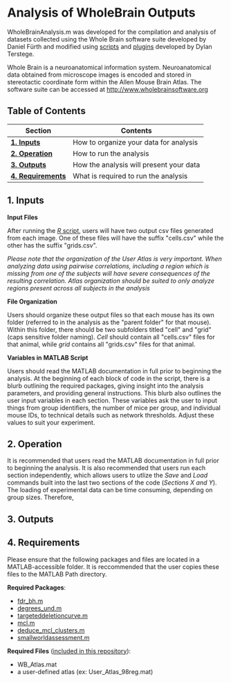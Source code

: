 Analysis of WholeBrain Outputs
==============================

WholeBrainAnalysis.m was developed for the compilation and analysis of datasets collected using the Whole Brain software suite developed by Daniel Fürth and modified using [scripts](https://github.com/dterstege/PublicationRepo/tree/main/Terstege2022A/WholeBrain/R) and [plugins](https://github.com/dterstege/CavalieriPointMask) developed by Dylan Terstege.

Whole Brain is a neuroanatomical information system.  Neuroanatomical data obtained from microscope images is encoded and stored in stereotactic coordinate form within the Allen Mouse Brain Atlas. The software suite can be accessed at http://www.wholebrainsoftware.org

## Table of Contents

| Section  | Contents |
| ------------- | ------------- |
| [**1. Inputs**](#in) | How to organize your data for analysis |
| [**2. Operation**](#op) | How to run the analysis |
| [**3. Outputs**](#out) | How the analysis will present your data |
| [**4. Requirements**](#req) | What is required to run the analysis |

<a name="in"/>

## 1. Inputs

**Input Files**

After running the [*R* script](https://github.com/dterstege/PublicationRepo/tree/main/Terstege2022A/WholeBrain/R), users will have two output csv files generated from each image.  One of these files will have the suffix "cells.csv" while the other has the suffix "grids.csv".

*Please note that the organization of the User Atlas is very important. When analyzing data using pairwise correlations, including a region which is missing from one of the subjects will have severe consequences of the resulting correlation. Atlas organization should be suited to only analyze regions present across all subjects in the analysis*

**File Organization**

Users should organize these output files so that each mouse has its own folder (referred to in the analysis as the "parent folder" for that mouse).  Within this folder, there should be two subfolders titled "cell" and "grid" (caps sensitive folder naming).  *Cell* should contain all "cells.csv" files for that animal, while *grid* contains all "grids.csv" files for that animal.

**Variables in MATLAB Script**

Users should read the MATLAB documentation in full prior to beginning the analysis.  At the beginning of each block of code in the script, there is a blurb outlining the required packages, giving insight into the analysis parameters, and providing general instructions.  This blurb also outlines the user input variables in each section.  These variables ask the user to input things from group identifiers, the number of mice per group, and individual mouse IDs, to technical details such as network thresholds.  Adjust these values to suit your experiment.

<a name="op"/>

## 2. Operation

It is recommended that users read the MATLAB documentation in full prior to beginning the analysis.  It is also recommended that users run each section independently, which allows users to utlize the *Save* and *Load* commands built into the last two sections of the code (*Sections X and Y*).  The loading of experimental data can be time consuming, depending on group sizes.  Therefore, 

<a name="out"/>

## 3. Outputs

<a name="req"/>

## 4. Requirements

Please ensure that the following packages and files are located in a MATLAB-accessible folder.  It is reccommended that the user copies these files to the MATLAB Path directory.

**Required Packages**:

- [fdr_bh.m](https://www.mathworks.com/matlabcentral/fileexchange/27418-fdr_bh)
- [degrees_und.m](https://sites.google.com/site/bctnet/)
- [targeteddeletioncurve.m](https://github.com/dterstege/TargetedNodeDeletionToolbox)
- [mcl.m](https://github.com/AndrasHartmann/MMCL)
- [deduce_mcl_clusters.m](https://github.com/AndrasHartmann/MMCL)
- [smallworldassessment.m](https://github.com/dterstege/SmallWorldAssessment)

**Required Files** ([included in this repository](https://github.com/dterstege/PublicationRepo/tree/main/Terstege2022A/WholeBrain/MATLAB/Atlases)):

- WB_Atlas.mat
- a user-defined atlas (ex: User_Atlas_98reg.mat)
